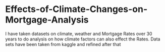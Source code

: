 # Effects-of-Climate-Changes-on-Mortgage-Analysis
I  have taken datasets on climate, weather and Mortgage Rates over 30 years to do analysis on how climate factors can also effect the Rates.
Data sets have been taken from kaggle and refined after that
